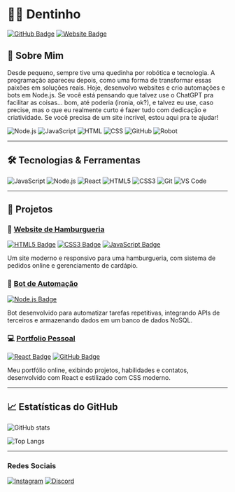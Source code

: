 # 🗿🍷 **Dentinho** 

[![GitHub Badge](https://img.shields.io/badge/-GitHub-181717?style=flat-square&logo=github&logoColor=white&link=https://github.com/seu-usuario)](https://github.com/seu-usuario)
[![Website Badge](https://img.shields.io/badge/-Website-brightgreen?style=flat-square&logo=Google-Chrome&logoColor=white&link=https://dentinhojs.github.io/meu-portifolio)](https://dentinhojs.github.io/meu-portifolio)

## 🥷 Sobre Mim
Desde pequeno, sempre tive uma quedinha por robótica e tecnologia. A programação apareceu depois, como uma forma de transformar essas paixões em soluções reais. Hoje, desenvolvo websites e crio automações e bots em Node.js. Se você está pensando que talvez use o ChatGPT pra facilitar as coisas... bom, até poderia (ironia, ok?), e talvez eu use, caso precise, mas o que eu realmente curto é fazer tudo com dedicação e criatividade. Se você precisa de um site incrível, estou aqui pra te ajudar!

![Node.js](https://img.shields.io/badge/Node.js-43853D?style=for-the-badge&logo=node.js&logoColor=white) 
![JavaScript](https://img.shields.io/badge/JavaScript-F7DF1E?style=for-the-badge&logo=javascript&logoColor=black) 
![HTML](https://img.shields.io/badge/HTML5-E34F26?style=for-the-badge&logo=html5&logoColor=white) 
![CSS](https://img.shields.io/badge/CSS3-1572B6?style=for-the-badge&logo=css3&logoColor=white) 
![GitHub](https://img.shields.io/badge/GitHub-181717?style=for-the-badge&logo=github&logoColor=white) 
![Robot](https://img.shields.io/badge/Robot-00A6A6?style=for-the-badge&logo=robot-framework&logoColor=white)

---

## 🛠️ Tecnologias & Ferramentas

![JavaScript](https://img.shields.io/badge/-JavaScript-F7DF1E?style=flat-square&logo=javascript&logoColor=black)
![Node.js](https://img.shields.io/badge/-Node.js-339933?style=flat-square&logo=node-dot-js&logoColor=white)
![React](https://img.shields.io/badge/-React-61DAFB?style=flat-square&logo=react&logoColor=black)
![HTML5](https://img.shields.io/badge/-HTML5-E34F26?style=flat-square&logo=html5&logoColor=white)
![CSS3](https://img.shields.io/badge/-CSS3-1572B6?style=flat-square&logo=css3&logoColor=white)
![Git](https://img.shields.io/badge/-Git-F05032?style=flat-square&logo=git&logoColor=white)
![VS Code](https://img.shields.io/badge/-VS_Code-007ACC?style=flat-square&logo=visual-studio-code&logoColor=white)

---

## 🚀 Projetos

### 🍔 **[Website de Hamburgueria](https://github.com/seu-usuario/hamburgueria-website)** 
[![HTML5 Badge](https://img.shields.io/badge/-HTML5-E34F26?style=flat-square&logo=html5&logoColor=white)](https://github.com/seu-usuario/hamburgueria-website) 
[![CSS3 Badge](https://img.shields.io/badge/-CSS3-1572B6?style=flat-square&logo=css3&logoColor=white)](https://github.com/seu-usuario/hamburgueria-website)
[![JavaScript Badge](https://img.shields.io/badge/-JavaScript-F7DF1E?style=flat-square&logo=javascript&logoColor=black)](https://github.com/seu-usuario/hamburgueria-website)

Um site moderno e responsivo para uma hamburgueria, com sistema de pedidos online e gerenciamento de cardápio.

### 🤖 **[Bot de Automação](https://github.com/seu-usuario/bot-automacao)**
[![Node.js Badge](https://img.shields.io/badge/-Node.js-339933?style=flat-square&logo=node-dot-js&logoColor=white)](https://github.com/seu-usuario/bot-automacao)

Bot desenvolvido para automatizar tarefas repetitivas, integrando APIs de terceiros e armazenando dados em um banco de dados NoSQL.

### 💻 **[Portfolio Pessoal](https://github.com/seu-usuario/portfolio)**
[![React Badge](https://img.shields.io/badge/-React-61DAFB?style=flat-square&logo=react&logoColor=black)](https://github.com/seu-usuario/portfolio)
[![GitHub Badge](https://img.shields.io/badge/-GitHub-181717?style=flat-square&logo=github&logoColor=white)](https://github.com/seu-usuario/portfolio)

Meu portfólio online, exibindo projetos, habilidades e contatos, desenvolvido com React e estilizado com CSS moderno.

---

## 📈 Estatísticas do GitHub

![GitHub stats](https://github-readme-stats.vercel.app/api?username=Dev-Dentinho&show_icons=true&theme=radical)

![Top Langs](https://github-readme-stats.vercel.app/api/top-langs/?username=Dev-Dentinho&layout=compact&theme=radical)

---

### Redes Sociais

[![Instagram](https://img.shields.io/badge/Instagram-E1306C?style=flat-square&logo=Instagram&logoColor=white)](https://www.instagram.com/italo__almeida_/)
[![Discord](https://img.shields.io/badge/Discord-7289DA?style=flat-square&logo=Discord&logoColor=white)](https://discord.com/invite/4FdwBB8VJW)
